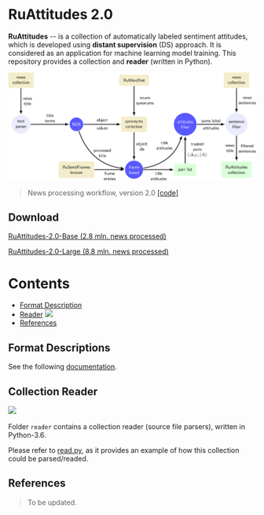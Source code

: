 # RuAttitudes 2.0

**RuAttitudes** -- is a collection of automatically labeled sentiment attitudes,
which is developed using **distant supervision** (DS) approach.
It is considered as an application for machine learning model training.
This repository provides a collection and **reader** (written in Python).

![](images/flow.png)
> News processing workflow, version 2.0 [[code]](https://github.com/nicolay-r/frame-based-attitude-extraction-workflow/tree/v2.0)

## Download

[RuAttitudes-2.0-Base (2.8 mln. news processed)](https://www.dropbox.com/s/y39vqzzjumqhce1/ruattitudes_20_base.zip?dl=1)

[RuAttitudes-2.0-Large (8.8 mln. news processed)](https://www.dropbox.com/s/43iqoxlyh38qk8u/ruattitudes_20_large.zip?dl=1)

# Contents
* [Format Description](#quick-start-format-description)
* [Reader](#collection-reader) ![](https://img.shields.io/badge/Python-3.6-brightgreen.svg)
* [References](#references)

## Format Descriptions

See the following [documentation](docs/Format.md).

## Collection Reader 

![](https://img.shields.io/badge/Python-3.6-brightgreen.svg)

Folder `reader` contains a collection reader (source file parsers), written in Python-3.6.

Please refer to [read.py](read.py), as it provides an example of how this collection could be parsed/readed.

## References
> To be updated.
